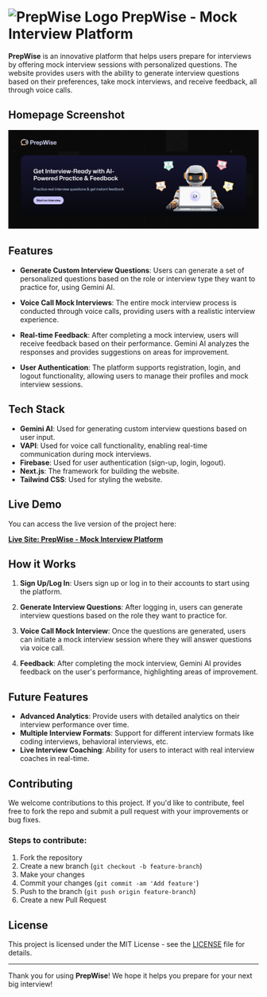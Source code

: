 # ![PrepWise Logo](https://prepwise-sigma.vercel.app/logo.svg) PrepWise - Mock Interview Platform

**PrepWise** is an innovative platform that helps users prepare for interviews by offering mock interview sessions with personalized questions. The website provides users with the ability to generate interview questions based on their preferences, take mock interviews, and receive feedback, all through voice calls.

## Homepage Screenshot

![website image](./public/prepwiseHome.png)

## Features

- **Generate Custom Interview Questions**: Users can generate a set of personalized questions based on the role or interview type they want to practice for, using Gemini AI.
- **Voice Call Mock Interviews**: The entire mock interview process is conducted through voice calls, providing users with a realistic interview experience.

- **Real-time Feedback**: After completing a mock interview, users will receive feedback based on their performance. Gemini AI analyzes the responses and provides suggestions on areas for improvement.

- **User Authentication**: The platform supports registration, login, and logout functionality, allowing users to manage their profiles and mock interview sessions.

## Tech Stack

- **Gemini AI**: Used for generating custom interview questions based on user input.
- **VAPI**: Used for voice call functionality, enabling real-time communication during mock interviews.
- **Firebase**: Used for user authentication (sign-up, login, logout).
- **Next.js**: The framework for building the website.
- **Tailwind CSS**: Used for styling the website.

## Live Demo

You can access the live version of the project here:

[**Live Site: PrepWise - Mock Interview Platform**](https://prepwise-sigma.vercel.app)

## How it Works

1. **Sign Up/Log In**: Users sign up or log in to their accounts to start using the platform.
2. **Generate Interview Questions**: After logging in, users can generate interview questions based on the role they want to practice for.

3. **Voice Call Mock Interview**: Once the questions are generated, users can initiate a mock interview session where they will answer questions via voice call.

4. **Feedback**: After completing the mock interview, Gemini AI provides feedback on the user's performance, highlighting areas of improvement.

## Future Features

- **Advanced Analytics**: Provide users with detailed analytics on their interview performance over time.
- **Multiple Interview Formats**: Support for different interview formats like coding interviews, behavioral interviews, etc.
- **Live Interview Coaching**: Ability for users to interact with real interview coaches in real-time.

## Contributing

We welcome contributions to this project. If you'd like to contribute, feel free to fork the repo and submit a pull request with your improvements or bug fixes.

### Steps to contribute:

1. Fork the repository
2. Create a new branch (`git checkout -b feature-branch`)
3. Make your changes
4. Commit your changes (`git commit -am 'Add feature'`)
5. Push to the branch (`git push origin feature-branch`)
6. Create a new Pull Request

## License

This project is licensed under the MIT License - see the [LICENSE](LICENSE) file for details.

---

Thank you for using **PrepWise**! We hope it helps you prepare for your next big interview!
